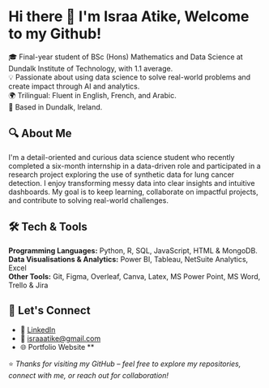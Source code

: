 
# Hi there 👋 I'm Israa Atike, Welcome to my Github!

🎓 Final-year student of BSc (Hons) Mathematics and Data Science at Dundalk Institute of Technology, with 1.1 average.  
💡 Passionate about using data science to solve real-world problems and create impact through AI and analytics.  
🌍 Trilingual: Fluent in English, French, and Arabic.  
📍 Based in Dundalk, Ireland.



## 🔍 About Me

I'm a detail-oriented and curious data science student who recently completed a six-month internship in a data-driven role and participated in a research project exploring the use of synthetic data for lung cancer detection. 
I enjoy transforming messy data into clear insights and intuitive dashboards. My goal is to keep learning, collaborate on impactful projects, and contribute to solving real-world challenges.



## 🛠️ Tech & Tools

**Programming Languages:** Python, R, SQL, JavaScript, HTML & MongoDB. 
**Data Visualisations & Analytics:** Power BI, Tableau, NetSuite Analytics, Excel  
**Other Tools:** Git, Figma, Overleaf, Canva, Latex, MS Power Point, MS Word, Trello & Jira  

## 📣 Let's Connect

- 💼 [LinkedIn](https://www.linkedin.com/in/israa-atike-/)
- 📧 israaatike@gmail.com
- 🌐 Portfolio Website **



⭐ *Thanks for visiting my GitHub – feel free to explore my repositories, connect with me, or reach out for collaboration!*
